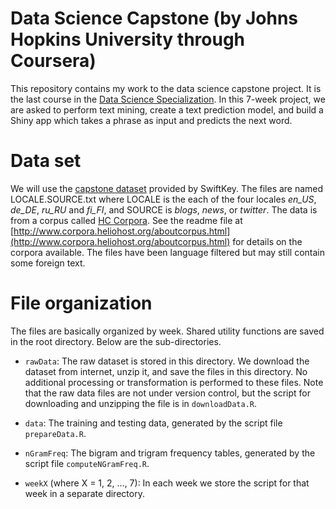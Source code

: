 # Data Science Capstone (by Johns Hopkins University through Coursera)

This repository contains my work to the data science capstone project. It is the last course in the
[Data Science Specialization](https://www.coursera.org/specializations/jhu-data-science). In this
7-week project, we are asked to perform text mining, create a text prediction model, and build a
Shiny app which takes a phrase as input and predicts the next word.

# Data set

We will use the [capstone dataset](https://d396qusza40orc.cloudfront.net/dsscapstone/dataset/Coursera-SwiftKey.zip)
provided by SwiftKey. The files are named LOCALE.SOURCE.txt where LOCALE is the each of the four locales
*en_US*, *de_DE*, *ru_RU* and *fi_FI*, and SOURCE is *blogs*, *news*, or *twitter*. The data is from
a corpus called [HC Corpora](www.corpora.heliohost.org). See the readme file at [http://www.corpora.heliohost.org/aboutcorpus.html](http://www.corpora.heliohost.org/aboutcorpus.html)
for details on the corpora available. The files have been language filtered but may still contain some
foreign text.

# File organization

The files are basically organized by week. Shared utility functions are saved in the root directory.
Below are the sub-directories.

* `rawData`: The raw dataset is stored in this directory. We download the dataset from internet,
  unzip it, and save the files in this directory. No additional processing or transformation is
  performed to these files. Note that the raw data files are not under version control, but the
  script for downloading and unzipping the file is in `downloadData.R`.

* `data`: The training and testing data, generated by the script file `prepareData.R`.

* `nGramFreq`: The bigram and trigram frequency tables, generated by the script file `computeNGramFreq.R`.
  
* `weekX` (where X = 1, 2,  ..., 7): In each week we store the script for that week in a separate
  directory.  